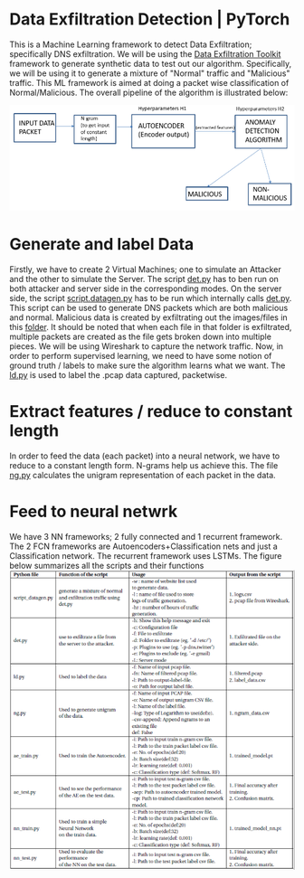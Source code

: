 # Data Exfiltration Detection | PyTorch

This is a Machine Learning framework to detect Data Exfiltration; specifically DNS exfiltration. 
We will be using the [Data Exfiltration Toolkit](https://github.com/sensepost/DET) framework to generate synthetic data to test out our algorithm. Specifically, we will be using it to generate a mixture of "Normal" traffic and "Malicious" traffic. This ML framework is aimed at doing a packet wise classification of Normal/Malicious. The overall pipeline of the algorithm is illustrated below: 

![pic](./pipeline.PNG)

# Generate and label Data
Firstly, we have to create 2 Virtual Machines; one to simulate an Attacker and the other to simulate the Server.  The script [det.py](./data_generating_codes/det.py) has to ben run on both attacker and server side in the corresponding modes. On the server side, the script [script.datagen.py](./data_generating_codes/script_datagen.py) has to be run which internally calls [det.py](./data_generating_codes/det.py). This script can be used to generate DNS packets which are both malicious and normal. Malicious data is created by exfiltrating out the images/files in this [folder](./data_generating_codes/ExfiltrationData). 
It should be noted that when each file in that folder is exfiltrated, multiple packets are created as the file gets broken down into multiple pieces. 
We will be using Wireshark to capture the network traffic. 
Now, in order to perform supervised learning, we need to have some notion of ground truth / labels to make sure the algorithm learns what we want. The [ld.py](./ld.py) is used to label the .pcap data captured, packetwise. 

# Extract features / reduce to constant length

In order to feed the data (each packet) into a neural network, we have to reduce to a constant length form. N-grams help us achieve this. The file [ng.py](./ng.py) calculates the unigram representation of each packet in the data. 

# Feed to neural netwrk

We have 3 NN frameworks; 2 fully connected and 1 recurrent framework. The 2 FCN frameworks are Autoencoders+Classification nets and just a Classification network. The recurrent framework uses LSTMs. The figure below summarizes all the scripts and their functions ![script_summary](./scriptSummary.PNG) 
